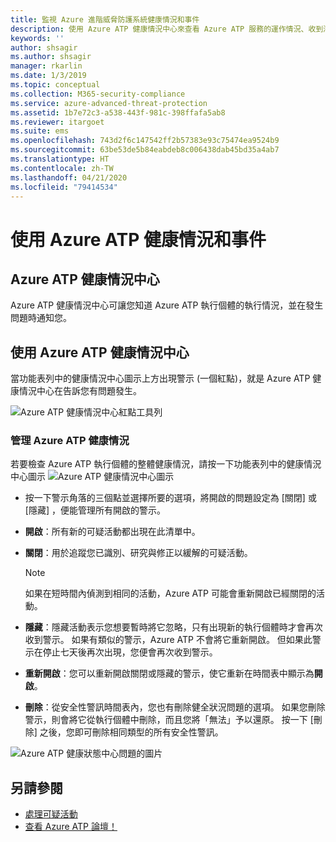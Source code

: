 ```yaml
---
title: 監視 Azure 進階威脅防護系統健康情況和事件
description: 使用 Azure ATP 健康情況中心來查看 Azure ATP 服務的運作情況、收到潛在問題的警示，以及在事件檢視器中檢視系統事件。
keywords: ''
author: shsagir
ms.author: shsagir
manager: rkarlin
ms.date: 1/3/2019
ms.topic: conceptual
ms.collection: M365-security-compliance
ms.service: azure-advanced-threat-protection
ms.assetid: 1b7e72c3-a538-443f-981c-398ffafa5ab8
ms.reviewer: itargoet
ms.suite: ems
ms.openlocfilehash: 743d2f6c147542ff2b57383e93c75474ea9524b9
ms.sourcegitcommit: 63be53de5b84eabdeb8c006438dab45bd35a4ab7
ms.translationtype: HT
ms.contentlocale: zh-TW
ms.lasthandoff: 04/21/2020
ms.locfileid: "79414534"
---
```

# <a name="work-with-azure-atp-health-and-events"></a>使用 Azure ATP 健康情況和事件

## <a name="azure-atp-health-center"></a>Azure ATP 健康情況中心 

Azure ATP 健康情況中心可讓您知道 Azure ATP 執行個體的執行情況，並在發生問題時通知您。

## <a name="working-with-the-azure-atp-health-center"></a>使用 Azure ATP 健康情況中心

當功能表列中的健康情況中心圖示上方出現警示 (一個紅點)，就是 Azure ATP 健康情況中心在告訴您有問題發生。

![Azure ATP 健康情況中心紅點工具列](media/atp-health-bar.png)

### <a name="managing-azure-atp-health"></a>管理 Azure ATP 健康情況
若要檢查 Azure ATP 執行個體的整體健康情況，請按一下功能表列中的健康情況中心圖示 ![Azure ATP 健康情況中心圖示](media/atp-red-dot.png)

-   按一下警示角落的三個點並選擇所要的選項，將開啟的問題設定為 [關閉]  或 [隱藏]  ，便能管理所有開啟的警示。

-   **開啟**：所有新的可疑活動都出現在此清單中。

-   **關閉**：用於追蹤您已識別、研究與修正以緩解的可疑活動。

    > [!NOTE]
    > 如果在短時間內偵測到相同的活動，Azure ATP 可能會重新開啟已經關閉的活動。
    
-   **隱藏**：隱藏活動表示您想要暫時將它忽略，只有出現新的執行個體時才會再次收到警示。 如果有類似的警示，Azure ATP 不會將它重新開啟。 但如果此警示在停止七天後再次出現，您便會再次收到警示。

-   **重新開啟**：您可以重新開啟關閉或隱藏的警示，使它重新在時間表中顯示為**開啟**。

-   **刪除**：從安全性警訊時間表內，您也有刪除健全狀況問題的選項。 如果您刪除警示，則會將它從執行個體中刪除，而且您將「無法」予以還原。 按一下 [刪除] 之後，您即可刪除相同類型的所有安全性警訊。



![Azure ATP 健康狀態中心問題的圖片](media/atp-health-issue.png)






## <a name="see-also"></a>另請參閱

- [處理可疑活動](working-with-suspicious-activities.md)
- [查看 Azure ATP 論壇！](https://aka.ms/azureatpcommunity)

